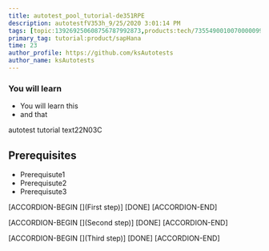 ```yaml
---
title: autotest_pool_tutorial-de351RPE
description: autotestfV353h_9/25/2020 3:01:14 PM
tags: [topic:139269250608756787992873,products:tech/73554900100700000996,tutorial:experience/advanced]
primary_tag: tutorial:product/sapHana
time: 23
author_profile: https://github.com/ksAutotests
author_name: ksAutotests
---
```

### You will learn
- You will learn this
- and that

autotest tutorial text22N03C

## Prerequisites
- Prerequisute1
- Prerequisute2
- Prerequisute3

[ACCORDION-BEGIN [](First step)]
[DONE]
[ACCORDION-END]

[ACCORDION-BEGIN [](Second step)]
[DONE]
[ACCORDION-END]

[ACCORDION-BEGIN [](Third step)]
[DONE]
[ACCORDION-END]

